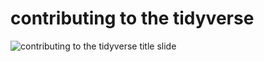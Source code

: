 # contributing to the tidyverse
![contributing to the tidyverse title slide](https://i.imgur.com/IIPit3P.png)
